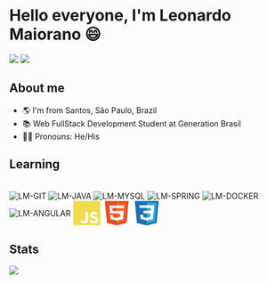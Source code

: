 # Hello everyone, I'm Leonardo Maiorano 😄
<div> 
  <a href="https://www.linkedin.com/in/leonardomaiorano" target="_blank"><img src="https://img.shields.io/badge/-LinkedIn-%230077B5?style=for-the-badge&logo=linkedin&logoColor=white" target="_blank"></a>
  <a href = "mailto:leonardomaiorano@outlook.com.br"><img src="https://img.shields.io/badge/Microsoft_Outlook-0078D4?style=for-the-badge&logo=microsoft-outlook&logoColor=white" target="_blank"></a>
</div>

## About me
- 🌎    I'm from Santos, São Paulo, Brazil
- 📚    Web FullStack Development Student at Generation Brasil
- 🧑🏻    Pronouns: He/His

## Learning
<div style="display: inline_block"><br>
  <img align="center" alt="LM-GIT" height="45" width="50"src="https://cdn.jsdelivr.net/gh/devicons/devicon/icons/git/git-original.svg" />
  <img align="center" alt="LM-JAVA" height="45" width="50" src="https://cdn.jsdelivr.net/gh/devicons/devicon/icons/java/java-original.svg"/>
  <img align="center" alt="LM-MYSQL" height="45" width="50" src="https://cdn.jsdelivr.net/gh/devicons/devicon/icons/mysql/mysql-plain.svg" />
  <img align="center" alt="LM-SPRING" height="45" width="50" src="https://cdn.jsdelivr.net/gh/devicons/devicon/icons/spring/spring-original.svg" />
  <img align="center" alt="LM-DOCKER" height="45" width="50" src="https://cdn.jsdelivr.net/gh/devicons/devicon/icons/docker/docker-original.svg" />
  <img align="center" alt="LM-ANGULAR" height="45" width="50" src="https://cdn.jsdelivr.net/gh/devicons/devicon/icons/angularjs/angularjs-original.svg" />
  <img align="center" alt="LM-JS" height="45" width="50" src="https://raw.githubusercontent.com/devicons/devicon/master/icons/javascript/javascript-plain.svg">
  <img align="center" alt="LM-HTML" height="45" width="50" src="https://raw.githubusercontent.com/devicons/devicon/master/icons/html5/html5-original.svg">
  <img align="center" alt="LM-CSS" height="45" width="50" src="https://raw.githubusercontent.com/devicons/devicon/master/icons/css3/css3-original.svg">
</div>


## Stats
<div align="left">
  <a href="https://github.com/leonardomaiorano">
  <img height="180em" src="https://github-readme-stats.vercel.app/api?username=leonardomaiorano&show_icons=true&theme=dark&include_all_commits=true&count_private=true"/>
</div>
